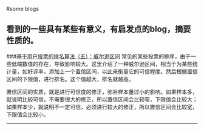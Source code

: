 #some blogs

看到的一些具有某些有意义，有启发点的blog，摘要性质的。
--------------------------------
###[基于用户投票的排名算法（五）：威尔逊区间](http://songshuhui.net/archives/67423)
常见的某些投票的排序，由于一些低端数值的存在，导致影响较大。这里介绍了一种威尔逊区间，相当于为某些统计量，如好评率，添加上一个置信区间，以此来衡量它的可信程度。然后根据置信区间的下限值，进行排名。这个值越大，排名就越高。

置信区间的实质，就是进行可信度的修正，弥补样本量过小的影响。如果样本多，就说明比较可信，不需要很大的修正，所以置信区间会比较窄，下限值会比较大；如果样本少，就说明不一定可信，必须进行较大的修正，所以置信区间会比较宽，下限值会比较小。

----------
